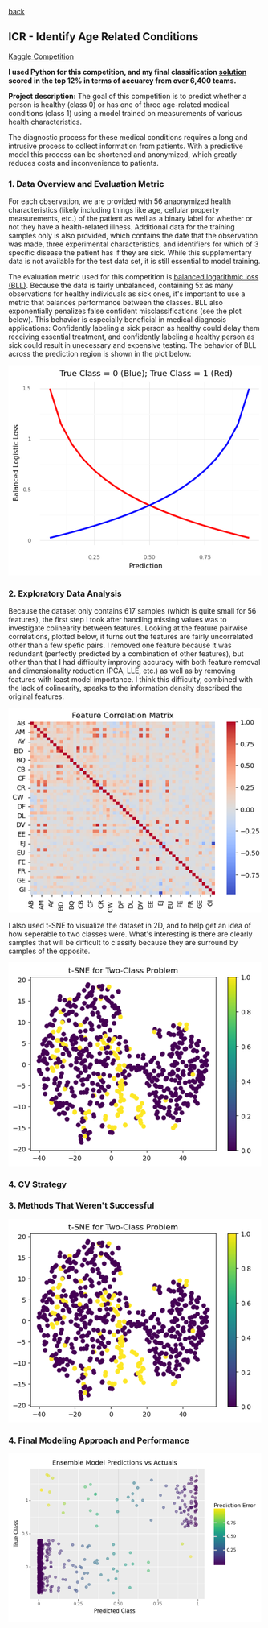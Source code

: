 [back](https://bandytwin.github.io/)

## ICR - Identify Age Related Conditions
[Kaggle Competition](https://www.kaggle.com/competitions/icr-identify-age-related-conditions)

**I used Python for this competition, and my final classification [solution](https://www.kaggle.com/code/abandura/mbd-forecasting-w-mars-lms-r) scored in the top 12% in terms of accuarcy from over 6,400 teams.**

**Project description:** The goal of this competition is to predict whether a person is healthy (class 0) or has one of three age-related medical conditions (class 1) using a model trained on measurements of various health characteristics.

The diagnostic process for these medical conditions requires a long and intrusive process to collect information from patients. With a predictive model this process can be shortened and anonymized, which greatly reduces costs and inconvenience to patients.

### 1. Data Overview and Evaluation Metric

For each observation, we are provided with 56 anaonymized health characteristics (likely including things like age, cellular property measurements, etc.) of the patient as well as a binary label for whether or not they have a health-related illness. Additional data for the training samples only is also provided, which contains the date that the observation was made, three experimental characteristics, and identifiers for which of 3 specific disease the patient has if they are sick. While this supplementary data is not available for the test data set, it is still essential to model training.

The evaluation metric used for this competition is [balanced logarithmic loss (BLL)](https://www.kaggle.com/competitions/icr-identify-age-related-conditions/overview/evaluation). Because the data is fairly unbalanced, containing 5x as many observations for healthy individuals as sick ones, it's important to use a metric that balances performance between the classes. BLL also exponentially penalizes false confident misclassifications (see the plot below). This behavior is especially beneficial in medical diagnosis applications: Confidently labeling a sick person as healthy could delay them receiving essential treatment, and confidently labeling a healthy person as sick could result in unecessary and expensive testing. The behavior of BLL across the prediction region is shown in the plot below:

<img src="images/icr-age/bll_ex.png?raw=true"/>

### 2. Exploratory Data Analysis

Because the dataset only contains 617 samples (which is quite small for 56 features), the first step I took after handling missing values was to investigate colinearity between features. Looking at the feature pairwise correlations, plotted below, it turns out the features are fairly uncorrelated other than a few spefic pairs. I removed one feature because it was redundant (perfectly predicted by a combination of other features), but other than that I had difficulty improving accuracy with both feature removal and dimensionality reduction (PCA, LLE, etc.) as well as by removing features with least model importance. I think this difficulty, combined with the lack of colinearity, speaks to the information density described the original features.

<img src="images/icr-age/feature_cor.png?raw=true"/>

I also used t-SNE to visualize the dataset in 2D, and to help get an idea of how seperable to two classes were. What's interesting is there are clearly samples that will be difficult to classify because they are surround by samples of the opposite. 

<img src="images/icr-age/tSNE_2.png?raw=true"/>

### 4. CV Strategy



### 3. Methods That Weren't Successful

<img src="images/icr-age/tSNE_2.png?raw=true"/>

### 4. Final Modeling Approach and Performance



<img src="images/icr-age/icr_performance.png?raw=true"/>


